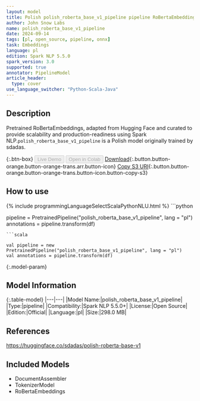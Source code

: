 ```yaml
---
layout: model
title: Polish polish_roberta_base_v1_pipeline pipeline RoBertaEmbeddings from sdadas
author: John Snow Labs
name: polish_roberta_base_v1_pipeline
date: 2024-09-14
tags: [pl, open_source, pipeline, onnx]
task: Embeddings
language: pl
edition: Spark NLP 5.5.0
spark_version: 3.0
supported: true
annotator: PipelineModel
article_header:
  type: cover
use_language_switcher: "Python-Scala-Java"
---
```


## Description

Pretrained RoBertaEmbeddings, adapted from Hugging Face and curated to provide scalability and production-readiness using Spark NLP.`polish_roberta_base_v1_pipeline` is a Polish model originally trained by sdadas.

{:.btn-box}
<button class="button button-orange" disabled>Live Demo</button>
<button class="button button-orange" disabled>Open in Colab</button>
[Download](https://s3.amazonaws.com/auxdata.johnsnowlabs.com/public/models/polish_roberta_base_v1_pipeline_pl_5.5.0_3.0_1726334254014.zip){:.button.button-orange.button-orange-trans.arr.button-icon}
[Copy S3 URI](s3://auxdata.johnsnowlabs.com/public/models/polish_roberta_base_v1_pipeline_pl_5.5.0_3.0_1726334254014.zip){:.button.button-orange.button-orange-trans.button-icon.button-copy-s3}

## How to use



<div class="tabs-box" markdown="1">
{% include programmingLanguageSelectScalaPythonNLU.html %}
```python

pipeline = PretrainedPipeline("polish_roberta_base_v1_pipeline", lang = "pl")
annotations =  pipeline.transform(df)   

```
```scala

val pipeline = new PretrainedPipeline("polish_roberta_base_v1_pipeline", lang = "pl")
val annotations = pipeline.transform(df)

```
</div>

{:.model-param}
## Model Information

{:.table-model}
|---|---|
|Model Name:|polish_roberta_base_v1_pipeline|
|Type:|pipeline|
|Compatibility:|Spark NLP 5.5.0+|
|License:|Open Source|
|Edition:|Official|
|Language:|pl|
|Size:|298.0 MB|

## References

https://huggingface.co/sdadas/polish-roberta-base-v1

## Included Models

- DocumentAssembler
- TokenizerModel
- RoBertaEmbeddings